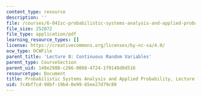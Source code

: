 ```yaml
---
content_type: resource
description: ''
file: /courses/6-041sc-probabilistic-systems-analysis-and-applied-probability-fall-2013/7c4bf7cd98bf19b40e9965ee27d79c89_MIT6_041SCF13_L08.pdf
file_size: 252072
file_type: application/pdf
learning_resource_types: []
license: https://creativecommons.org/licenses/by-nc-sa/4.0/
ocw_type: OCWFile
parent_title: 'Lecture 8: Continuous Random Variables'
parent_type: CourseSection
parent_uid: 140e2988-c266-0068-4724-1f9148d8d516
resourcetype: Document
title: Probabilistic Systems Analysis and Applied Probability, Lecture 8
uid: 7c4bf7cd-98bf-19b4-0e99-65ee27d79c89
---
```

